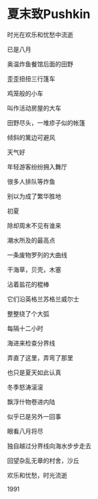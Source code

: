    

# 夏末致Pushkin

时光在欢乐和忧愁中流逝

已是八月

奥温炸鱼餐馆后面的田野

歪歪扭扭三行篷车

鸡笼般的小车

叫作活动房屋的大车

田野尽头，一堆疹子似的帐篷

倾斜的篱边可避风

天气好

年轻游客纷纷拥入舞厅

很多人排队等炸鱼

别以为成了繁华胜地

初夏

除却周末不见有谁来

潮水所及的最高点

一条废物罗列的大曲线

干海草，贝壳，木塞

沾着盐花的棍棒

它们沿英格兰苏格兰威尔士

整整绕了个大弧

每隔十二小时

海进来检查分界线

弄直了这里，弄弯了那里

也只是夏天如此认真

冬季怒涛滚滚

飘浮什物卷进内陆

似乎已是另外一回事

眼看八月将尽

独自越过分界线向海水步步走去

回望杂乱无章的村舍，沙丘

欢乐和忧愁，时光流逝

1991